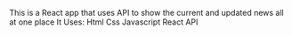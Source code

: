 This is a React app that uses API to show the current and updated news all at one place 
It Uses: 
Html
Css
Javascript
React
API
 
 
